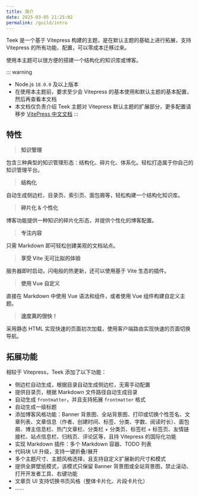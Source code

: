 ```yaml
---
title: 简介
date: 2025-03-05 21:25:02
permalink: /guild/intro
---
```


Teek 是一个基于 Vitepress 构建的主题，是在默认主题的基础上进行拓展，支持 Vitepress 的所有功能、配置，可以零成本迁移过来。

使用本主题可以很方便的搭建一个结构化的知识库或博客。

::: warning

- Node.js `18.0.0` 及以上版本
- 在使用本主题前，要求至少会 Vitepress 的基本使用和默认主题的基本配置，然后再查看本文档
- 本文档仅负责介绍 Teek 主题对 Vitepress 默认主题的扩展部分，更多配置请移步 [VitePress 中文文档](https://vitepress.dev/zh/)
  :::

## 特性

> **知识管理**

包含三种典型的知识管理形态：结构化、碎片化、体系化。轻松打造属于你自己的知识管理平台。

> **结构化**

自动生成侧边栏、目录页、索引页、面包屑等，轻松构建一个结构化知识库。

> **碎片化 & 个性化**

博客功能提供一种知识的碎片化形态，并提供个性化的博客配置。

> **专注内容**

只需 Markdown 即可轻松创建美观的文档站点。

> **享受 Vite 无可比拟的体验**

服务器即时启动，闪电般的热更新，还可以使用基于 Vite 生态的插件。

> **使用 Vue 自定义**

直接在 Markdown 中使用 Vue 语法和组件，或者使用 Vue 组件构建自定义主题。

> **速度真的很快！**

采用静态 HTML 实现快速的页面初次加载，使用客户端路由实现快速的页面切换导航。

## 拓展功能

相较于 Vitepress，Teek 添加了以下功能：

- 侧边栏自动生成，根据目录自动生成侧边栏，无需手动配置
- 提供目录页，根据 Markdown 文件路径自动生成目录
- 自动生成 `frontmatter`，并且支持拓展 `frontmatter` 格式
- 自动生成一级标题
- 添加博客风格功能：Banner 背景图、全站背景图、打印或切换个性签名、文章列表、文章信息（作者、创建时间、标签、分类、字数、阅读时长）、面包屑、博主信息栏、热门文章栏、分类栏 + 分类页、标签栏 + 标签页、友情链接栏、站点信息栏、归档页、评论区等，且持 Vitepress 的国际化功能
- 实现 Markdown 插件：多个 Markdown 容器、TODO 列表
- 代码块 UI 升级，支持一键折叠/展开
- 多个主题尺寸、主题风格选择，且支持自定义扩展新的尺寸和模式
- 提供全屏壁纸模式，该模式只保留 Banner 背景图或全站背景图，禁止滚动、打开开发者工具、右键功能
- 文章页 UI 支持切换书页风格（整体卡片化、片段卡片化）
- ......
